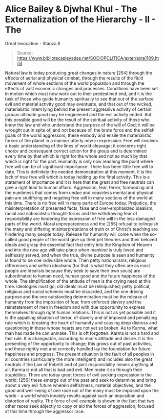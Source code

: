 # Alice Bailey & Djwhal Khul - The Externalization of the Hierarchy - II - The
Great Invocation - Stanza II

> Source: https://www.bibliotecapleyades.net/SOCIOPOLITICA/exter/exte1109.html

Natural law is today producing great changes in nature [254] through the effects of aerial and physical combat, through the results of the fluid movement of whole sections of the world population and through the effects of vast economic changes and processes. Conditions have been set in motion which must now work out to their predestined end, and it is the task of those who guide humanity spiritually to see that out of the surface evil and material activity good may eventuate, and that out of the wicked, materialistic intent lying behind the present aggressive activity of certain groups ultimate good may be engineered and the evil activity ended. But this possible good will be the result of the spiritual activity of those who know the law and who understand the purpose of the will of God; it will be wrought out in spite of, and not because of, the brute force and the selfish goals of the world aggressors; these embody and ensile the materialistic forces of the planet in a manner utterly new in expression.
Free will involves a basic understanding of the lines of world cleavage; it concerns right choice and consequent correct action for the group and is determined every time by that which is right for the whole and not so much by that which is right for the part. Humanity is only now reaching the point where free will can be of significant importance. There has been little free will to date. This is definitely the needed demonstration at this moment. It is the lack of true free will which is today holding up the final activity. This is a statement of importance and it is here that the great and free neutrals can give a right lead to human affairs. Aggression, fear, terror, foreboding and the numbness that comes from undue and ceaseless mental and physical pain are stultifying and negating free will in many sections of the world at this time. There is no free will in many parts of Europe today.
Prejudice, the misinterpretation of presented facts, false and over-emphasized idealism, racial and nationalistic thought-forms and the withdrawing fear of responsibility are hindering the expression of free will in the less damaged parts of the world. Moral unpreparedness and the [255] refusal to relinquish the many and differing misinterpretations of truth or of Christ's teaching are hindering many people today. Release for humanity will come when the so-called good people of the world give up their pet theories and their beloved ideals and grasp the essential fact that entry into the Kingdom of Heaven and into the new age will take place when mankind is truly loved and selflessly served, and when the true, divine purpose is seen and humanity is found to be one indivisible whole. Then petty nationalisms, religious differences and selfish idealisms (for that is what they often are as most people are idealists because they seek to save their own souls) are subordinated to human need, human good and the future happiness of the whole. The simplification of the attitude of men is the crying need at this time. Ideologies must go; old ideals must be relinquished; petty political, religious and social schemes must be discarded, and the one driving purpose and the one outstanding determination must be the release of humanity from the imposition of fear, from enforced slavery and the reinstatement of men in freedom and with due opportunity to express themselves through right human relations. This is not as yet possible and it is the appalling situation of terror, of slavery and of imposed and penalizing rule which is breaking the heart of humanity and causing deep distress and questioning in those whose hearts are not yet so broken.
As to Karma, what man has made he can unmake. This is oft forgotten. Karma is not a hard and fast rule. It is changeable, according to man's attitude and desire. It is the presenting of the opportunity to change; this grows out of past activities, and these rightly met and correctly handled lay the foundation for future happiness and progress. The present situation is the fault of all peoples in all countries (particularly the more intelligent) and includes also the great neutrals if the Law of Rebirth and of joint responsibility means anything at all. Karma is not all that is bad and evil. Men make it so through their stupidities. There are today great forces of evil seeking expression in the world; [256] these emerge out of the past and seek to determine and bring about a very evil future wherein selfishness, material objectives, and the good and well-being of one race out of the many must be imposed upon the world - a world which innately revolts against such an imposition and distortion of reality. The force of evil example is shown in the fact that two other races seek abjectly to copy or aid the forces of aggression, focused at this time through the aggressor race.
